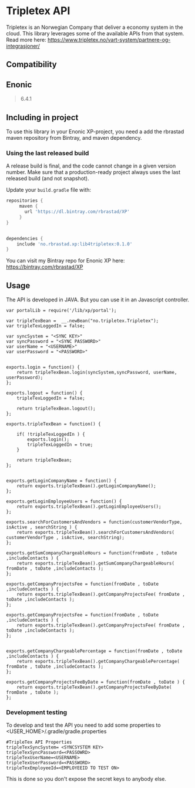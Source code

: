 # Tripletex API

Tripletex is an Norwegian Company that deliver a economy system in the cloud. This library leverages some of the available APIs from that system. Read more here: https://www.tripletex.no/vart-system/partnere-og-integrasjoner/

## Compatibility

 Enonic
 --------
  >6.4.1

## Including in project

To use this library in your Enonic XP-project, you need a add the rbrastad maven repository from Bintray, and maven dependency.

### Using the last released build

A release build is final, and the code cannot change in a given version number. Make sure that a production-ready project always uses the last released build (and not snapshot).

Update your `build.gradle` file with:

```gradle
repositories {
     maven {
       url 'https://dl.bintray.com/rbrastad/XP'
     }
}


dependencies {
    include 'no.rbrastad.xp:lib4tripletex:0.1.0'
}

```

You can visit my Bintray repo for Enonic XP here: https://bintray.com/rbrastad/XP

## Usage

The API is developed in JAVA. But you can use it in an Javascript controller.

```
var portalLib = require('/lib/xp/portal');

var tripleTexBean =  __.newBean("no.tripletex.Tripletex");
var tripleTexLoggedIn = false;

var syncSystem = "<SYNC KEY>"
var syncPassword = "<SYNC PASSWORD>"
var userName = "<USERNAME>"
var userPassword = "<PASSWORD>"


exports.login = function() {
    return tripleTexBean.login(syncSystem,syncPassword, userName, userPassword);
};

exports.logout = function() {
    tripleTexLoggedIn = false;

    return tripleTexBean.logout();
};

exports.tripleTexBean = function() {

    if( !tripleTexLoggedIn ) {
        exports.login();
        tripleTexLoggedIn = true;
    }

    return tripleTexBean;
};


exports.getLoginCompanyName = function() {
    return exports.tripleTexBean().getLoginCompanyName();
};

exports.getLoginEmployeeUsers = function() {
    return exports.tripleTexBean().getLoginEmployeeUsers();
};

exports.searchForCustomersAndVendors = function(customerVendorType, isActive , searchString ) {
    return exports.tripleTexBean().searchForCustomersAndVendors( customerVendorType , isActive, searchString);
};

exports.getSumCompanyChargeableHours = function(fromDate , toDate ,includeContacts ) {
    return exports.tripleTexBean().getSumCompanyChargeableHours( fromDate , toDate ,includeContacts );
};

exports.getCompanyProjectsFee = function(fromDate , toDate ,includeContacts ) {
    return exports.tripleTexBean().getCompanyProjectsFee( fromDate , toDate ,includeContacts );
};

exports.getCompanyProjectsFee = function(fromDate , toDate ,includeContacts ) {
    return exports.tripleTexBean().getCompanyProjectsFee( fromDate , toDate ,includeContacts );
};


exports.getCompanyChargeablePercentage = function(fromDate , toDate ,includeContacts ) {
    return exports.tripleTexBean().getCompanyChargeablePercentage( fromDate , toDate ,includeContacts );
};

exports.getCompanyProjectsFeeByDate = function(fromDate , toDate ) {
    return exports.tripleTexBean().getCompanyProjectsFeeByDate( fromDate , toDate );
};

```

### Development testing

To develop and test the API you need to add some properties to <USER_HOME>/.gradle/gradle.properties

```
#TripleTex API Properties
tripleTexSyncSystem= <SYNCSYSTEM KEY>
tripleTexSyncPassword=<PASSOWRD>
tripleTexUserName=<USERNAME>
tripleTexUserPassword=<PASSWORD>
tripleTexEmployeeId=<EMPLOYEEID TO TEST ON>
```

This is done so you don't expose the secret keys to anybody else.